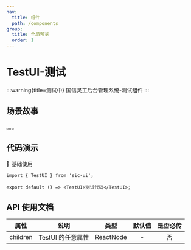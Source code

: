 ```yaml
---
nav:
  title: 组件
  path: /components
group:
  title: 全局预览
  order: 1
---
```


# TestUI-测试

:::warning{title=测试中}
国信灵工后台管理系统-测试组件
:::

## 场景故事

。。。

## 代码演示

💎 基础使用

```tsx
import { TestUI } from 'sic-ui';

export default () => <TestUI>测试代码</TestUI>;
```

## API 使用文档

<font size=1>

|   属性   | 说明              |   类型    | 默认值 | 是否必传 |
| :------: | ----------------- | :-------: | :----: | :------: |
| children | TestUI 的任意属性 | ReactNode |   -    |    否    |

</font>
